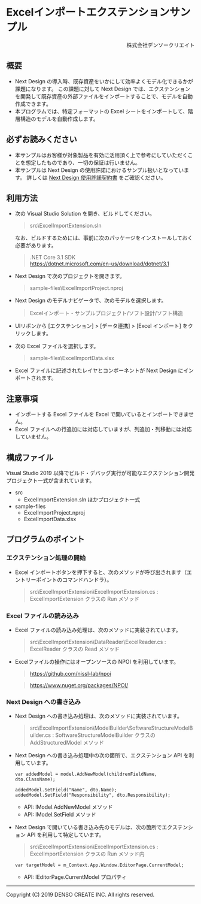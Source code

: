 # Excelインポートエクステンションサンプル

<div style="text-align: right">株式会社デンソークリエイト</div>

## 概要

* Next Design の導入時、既存資産をいかにして効率よくモデル化できるかが課題になります。
  この課題に対して Next Design では、エクステンションを開発して既存資産の外部ファイルをインポートすることで、モデルを自動作成できます。
* 本プログラムでは、特定フォーマットの Excel シートをインポートして、階層構造のモデルを自動作成します。

## 必ずお読みください

* 本サンプルはお客様が対象製品を有効に活用頂く上で参考にしていただくことを想定したものであり、一切の保証は行いません。
* 本サンプルは Next Design の使用許諾におけるサンプル扱いとなっています。
    詳しくは [Next Design 使用許諾契約書](https://www.nextdesign.app/agreements/LicenseAgreement.pdf) をご確認ください。

## 利用方法

* 次の Visual Studio Solution を開き、ビルドしてください。

    > src\ExcelImportExtension.sln

    なお、ビルドするためには、事前に次のパッケージをインストールしておく必要があります。

    > .NET Core 3.1 SDK  
    > <https://dotnet.microsoft.com/en-us/download/dotnet/3.1>

* Next Design で次のプロジェクトを開きます。

    > sample-files\ExcelImportProject.nproj

* Next Design のモデルナビゲータで、次のモデルを選択します。

    > Excelインポート・サンプルプロジェクト/ソフト設計/ソフト構造

* UIリボンから [エクステンション] > [データ連携] > [Excel インポート] をクリックします。
* 次の Excel ファイルを選択します。

    > sample-files\ExcelImportData.xlsx

* Excel ファイルに記述されたレイヤとコンポーネントが Next Design にインポートされます。

## 注意事項

* インポートする Excel ファイルを Excel で開いているとインポートできません。
* Excel ファイルへの行追加には対応していますが、列追加・列移動には対応していません。

## 構成ファイル

Visual Studio 2019 以降でビルド・デバッグ実行が可能なエクステンション開発プロジェクト一式が含まれています。

* src
    * ExcelImportExtension.sln ほかプロジェクト一式
* sample-files
    * ExcelImportProject.nproj
    * ExcelImportData.xlsx

## プログラムのポイント

### エクステンション処理の開始

* Excel インポートボタンを押下すると、次のメソッドが呼び出されます（エントリーポイントのコマンドハンドラ）。

    > src\ExcelImportExtension\ExcelImportExtension.cs : ExcelImportExtension クラスの Run メソッド

### Excel ファイルの読み込み

* Excel ファイルの読み込み処理は、次のメソッドに実装されています。

    > src\ExcelImportExtension\DataReader\ExcelReader.cs : ExcelReader クラスの Read メソッド

* Excelファイルの操作にはオープンソースの NPOI を利用しています。

    > <https://github.com/nissl-lab/npoi>

    > <https://www.nuget.org/packages/NPOI/>

### Next Design への書き込み

* Next Design への書き込み処理は、次のメソッドに実装されています。

    > src\ExcelImportExtension\ModelBuilder\SoftwareStructureModelBuilder.cs : SoftwareStructureModelBuilder クラスの AddStructuredModel メソッド

* Next Design への書き込み処理中の次の箇所で、エクステンション API を利用しています。

    ```
    var addedModel = model.AddNewModel(childrenFieldName, dto.ClassName);

    addedModel.SetField("Name", dto.Name);
    addedModel.SetField("Responsibility", dto.Responsibility);
    ```

    * API: IModel.AddNewModel メソッド
    * API: IModel.SetField メソッド

* Next Design で開いている書き込み先のモデルは、次の箇所でエクステンション API を利用して特定しています。

    > src\ExcelImportExtension\ExcelImportExtension.cs : ExcelImportExtension クラスの Run メソッド内

    ```
    var targetModel = m_Context.App.Window.EditorPage.CurrentModel;
    ```

    * API: IEditorPage.CurrentModel プロパティ

----
Copyright (C) 2019 DENSO CREATE INC. All rights reserved.
